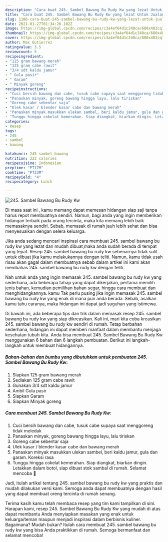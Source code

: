 ```yaml
---
description: "Cara buat 245. Sambel Bawang Bu Rudy Kw yang lezat Untuk Jualan"
title: "Cara buat 245. Sambel Bawang Bu Rudy Kw yang lezat Untuk Jualan"
slug: 1186-cara-buat-245-sambel-bawang-bu-rudy-kw-yang-lezat-untuk-jualan
date: 2021-01-27T01:34:26.102Z
image: https://img-global.cpcdn.com/recipes/c3a4ef64d1c240ca/680x482cq70/245-sambel-bawang-bu-rudy-kw-foto-resep-utama.jpg
thumbnail: https://img-global.cpcdn.com/recipes/c3a4ef64d1c240ca/680x482cq70/245-sambel-bawang-bu-rudy-kw-foto-resep-utama.jpg
cover: https://img-global.cpcdn.com/recipes/c3a4ef64d1c240ca/680x482cq70/245-sambel-bawang-bu-rudy-kw-foto-resep-utama.jpg
author: Max Gutierrez
ratingvalue: 3.5
reviewcount: 5
recipeingredient:
- "125 gram bawang merah"
- "125 gram cabe rawit"
- "3/4 sdt kaldu jamur"
- " Gula pasir"
- " Garam"
- " Minyak goreng"
recipeinstructions:
- "Cuci bersih bawang dan cabe, tusuk cabe supaya saat menggoreng tidak meledak"
- "Panaskan minyak, goreng bawang hingga layu, lalu tiriskan"
- "Goreng cabe sebentar saja"
- "Ulek kasar / blender kasar cabe dan bawang merah"
- "Panaskan minyak masukkan ulekan sambel, beri kaldu jamur, gula dan garam. Koreksi rasa"
- "Tunggu hingga cokelat kemerahan. Siap diangkat, biarkan dingin. Letakkan dalam botol, siap dibuat stok sambal di rumah. Selamat mencoba 💜"
categories:
- Resep
tags:
- 245
- sambel
- bawang

katakunci: 245 sambel bawang 
nutrition: 222 calories
recipecuisine: Indonesian
preptime: "PT17M"
cooktime: "PT33M"
recipeyield: "4"
recipecategory: Lunch

---
```



![245. Sambel Bawang Bu Rudy Kw](https://img-global.cpcdn.com/recipes/c3a4ef64d1c240ca/680x482cq70/245-sambel-bawang-bu-rudy-kw-foto-resep-utama.jpg)

Di masa  saat ini , kamu memang dapat memesan hidangan siap saji tanpa harus repot membuatnya sendiri. Namun, bagi anda yang ingin memberikan hidangan terbaik pada orang tercinta, maka kita memang lebih baik memasaknya sendiri. Sebab, memasak di rumah jauh lebih sehat dan bisa menyesuaikan dengan selera keluarga.

Jika anda sedang mencari inspirasi cara membuat 245. sambel bawang bu rudy kw yang lezat dan mudah dibuat,maka anda sudah berada di tempat yang tepat. Resep 245. sambel bawang bu rudy kw  sebenarnya tidak sulit untuk dibuat jika kamu melakukannya dengan teliti. Namun, kamu tidak usah risau akan gagal dalam membuatnya 
sebab dalam artikel ini kami akan membahas 245. sambel bawang bu rudy kw dengan teliti.  



Nah untuk anda yang ingin memasak 245. sambel bawang bu rudy kw yang sederhana, ada beberapa tahap yang dapat dikerjakan, pertama memilih jenis bahan, kemudian pemilihan bahan segar, hingga cara membuat dan menghidangkannya. kamu Tak perlu pusing jika ingin memasak 245. sambel bawang bu rudy kw yang enak di mana pun anda berada. Sebab, asalkan kamu  tahu caranya, maka hidangan ini dapat jadi suguhan yang istimewa.

Di bawah ini, ada beberapa tips dan trik dalam memasak resep 245. sambel bawang bu rudy kw yang siap dikreasikan. Kali ini, mari kita coba kreasikan 245. sambel bawang bu rudy kw sendiri di rumah. Tetap berbahan sederhana, hidangan ini dapat memberi manfaat dalam membantu menjaga kesehatan tubuh kita. Anda bisa membuat 245. Sambel Bawang Bu Rudy Kw menggunakan 6 bahan dan 6 langkah pembuatan. Berikut ini langkah-langkah untuk membuat hidangannya.

<!--inarticleads1-->

##### Bahan-bahan dan bumbu yang dibutuhkan untuk pembuatan 245. Sambel Bawang Bu Rudy Kw:

1. Siapkan 125 gram bawang merah
1. Sediakan 125 gram cabe rawit
1. Gunakan 3/4 sdt kaldu jamur
1. Ambil  Gula pasir
1. Siapkan  Garam
1. Siapkan  Minyak goreng




<!--inarticleads2-->

##### Cara membuat 245. Sambel Bawang Bu Rudy Kw:

1. Cuci bersih bawang dan cabe, tusuk cabe supaya saat menggoreng tidak meledak
1. Panaskan minyak, goreng bawang hingga layu, lalu tiriskan
1. Goreng cabe sebentar saja
1. Ulek kasar / blender kasar cabe dan bawang merah
1. Panaskan minyak masukkan ulekan sambel, beri kaldu jamur, gula dan garam. Koreksi rasa
1. Tunggu hingga cokelat kemerahan. Siap diangkat, biarkan dingin. Letakkan dalam botol, siap dibuat stok sambal di rumah. Selamat mencoba 💜




Jadi, itulah artikel tentang  245. sambel bawang bu rudy kw  yang praktis dan mudah dilakukan versi kami. Semoga anda dapat membuatnya dengan hasil yang dapat membuat oreng tercinta di rumah senang. 

Terima kasih kamu telah membaca resep yang tim kami tampilkan di sini. Harapan kami, resep  245. Sambel Bawang Bu Rudy Kw yang mudah di atas dapat membantu Anda menyiapkan masakan yang enak untuk keluarga/teman maupun menjadi inspirasi dalam berbisnis kuliner. Bagaimana? Mudah bukan? Itulah cara membuat 245. sambel bawang bu rudy kw yang bisa Anda praktikkan di rumah. Semoga bermanfaat dan selamat mencoba!

